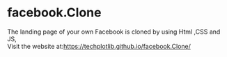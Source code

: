 # facebook.Clone
The landing page of your own Facebook is cloned by using Html ,CSS and JS,
<BR>
  Visit the website at:https://techplotlib.github.io/facebook.Clone/
